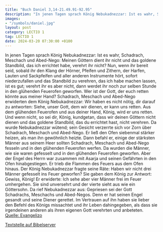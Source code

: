 ```yaml
---
title: "Buch Daniel 3,14-21.49.91-92.95"
description: "In jenen Tagen sprach König Nebukadnezzar: Ist es wahr, Schadrach, Meschach und Abed-Nego: Meinen Göttern dient ihr nicht und das goldene Standbild, das ich errichtet habe, verehrt ihr nicht? Nun, wenn ihr bereit seid, sobald ihr den Klang der Hörner, Pfeifen und Zithern, der Har...."
images:
- "/symbols/daniel.jpg"
layout: post
category: LECTIO 1
tag: LECTIO 1
date: 2024-03-20 07:30:00 +0100
---
```

In jenen Tagen sprach König Nebukadnezzar: Ist es wahr, Schadrach, Meschach und Abed-Nego: Meinen Göttern dient ihr nicht und das goldene Standbild, das ich errichtet habe, verehrt ihr nicht?
Nun, wenn ihr bereit seid, sobald ihr den Klang der Hörner, Pfeifen und Zithern, der Harfen, Lauten und Sackpfeifen und aller anderen Instrumente hört, sofort niederzufallen und das Standbild zu verehren, das ich habe machen lassen, ist es gut; verehrt ihr es aber nicht, dann werdet ihr noch zur selben Stunde in den glühenden Feuerofen geworfen.<!--more--> Wer ist der Gott, der euch retten könnte aus meiner Hand?
Schadrach, Meschach und Abed-Nego erwiderten dem König Nebukadnezzar: Wir haben es nicht nötig, dir darauf zu antworten:
Siehe, unser Gott, dem wir dienen, er kann uns retten. Aus dem glühenden Feuerofen und aus deiner Hand, König, wird er uns retten.
Und wenn nicht, so sei dir, König, kundgetan, dass wir deinen Göttern nicht dienen und das goldene Standbild, das du errichtet hast, nicht verehren.
Da wurde Nebukadnezzar wütend; sein Gesicht verzerrte sich vor Zorn über Schadrach, Meschach und Abed-Nego. Er ließ den Ofen siebenmal stärker heizen, als man ihn gewöhnlich heizte.
Dann befahl er, einige der stärksten Männer aus seinem Heer sollten Schadrach, Meschach und Abed-Nego fesseln und in den glühenden Feuerofen werfen.
Da wurden die Männer, wie sie waren gefesselt und in den glühenden Feuerofen geworfen.
Aber der Engel des Herrn war zusammen mit Asarja und seinen Gefährten in den Ofen hinabgestiegen. Er trieb die Flammen des Feuers aus dem Ofen hinaus.
Der König Nebukadnezzar fragte seine Räte: Haben wir nicht drei Männer gefesselt ins Feuer geworfen? Sie gaben dem König zur Antwort: Gewiss, König!
Er erwiderte: Ich sehe aber vier Männer frei im Feuer umhergehen. Sie sind unversehrt und der vierte sieht aus wie ein Göttersohn.
Da rief Nebukadnezzar aus: Gepriesen sei der Gott Schadrachs, Meschachs und Abed-Negos. Denn er hat seinen Engel gesandt und seine Diener gerettet. Im Vertrauen auf ihn haben sie lieber den Befehl des Königs missachtet und ihr Leben dahingegeben, als dass sie irgendeinen anderen als ihren eigenen Gott verehrten und anbeteten.<br>
[Quelle: Evangelizo](https://evangeliumtagfuertag.org/DE/gospel)

[Textstelle auf Bibelserver](https://www.bibleserver.com/EU/Daniel3,14-21.49.91-92.95)
